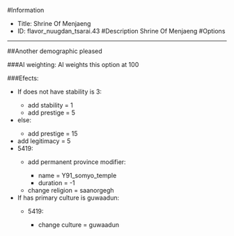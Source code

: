 #Information
 - Title: Shrine Of Menjaeng
 - ID: flavor_nuugdan_tsarai.43
#Description
Shrine Of Menjaeng
#Options

___
##Another demographic pleased

###AI weighting:
AI weights this option at 100


###Efects:<ul><li>If does not have stability is 3:</li><ul><li>add stability = 1</li><li>add prestige = 5</li></ul><li>else:</li><ul><li>add prestige = 15</li></ul><li>add legitimacy = 5</li><li>5419:</li><ul><li>add permanent province modifier:</li><ul><li>name = Y91_somyo_temple</li><li>duration = -1</li></ul><li>change religion = saanorgegh</li></ul><li>If has primary culture is guwaadun:</li><ul><li>5419:</li><ul><li>change culture = guwaadun</li></ul></ul></ul>
